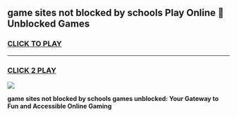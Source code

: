 
## game sites not blocked by schools Play Online 👋 Unblocked Games
<h3>
<a href="https://news.freeplayer.one?title=game_sites_not_blocked_by_schools&ref=17GH">CLICK TO PLAY</a></h3>
<hr>

<h3>
<a href="https://news.freeplayer.one?title=game_sites_not_blocked_by_schools&ref=17GH">CLICK 2 PLAY</a>
  
</h3>

<a href="https://news.freeplayer.one?title=game_sites_not_blocked_by_schools&ref=17GH/"><img src="https://clearcache.store/games.png"></a>


**game sites not blocked by schools games unblocked: Your Gateway to Fun and Accessible Online Gaming**
